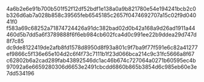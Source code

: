 4a6b2e6e91b700b501f52f12df52bdf1e138a0a9b821780e54e194241bcb2c0b326d6ab7a028b858c39565feb6545185c2657f0474692707a15c02f9d04041f0
f583a69c68252a71874724426a91dc382bad02d0b42a168a9d26ad1911a44460d5b7dd5a6f3789888f6f6eb984cb602fca4d0c991ee22b9ddea29d747d8f7c85
dc9de8122419de2afb8fd1578d8950d8f93a801c9f7ba9f77f591e6c82a41277ef9866c5f136e65e104d2c6f4f73c7111b1f23d066bca214c9c31fc5666a8f67
c62802b6a2cad289fab43892546dc1ac46b674c727064a0271b60595ec4b97092a6e6659280306d6653e2491cbcdd6860b865b3854d6c985eb60e3e7dd534196
